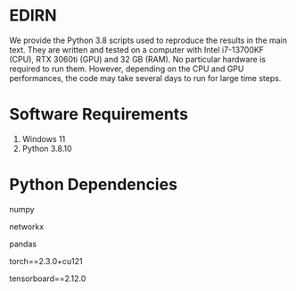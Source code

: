 # EDIRN

We provide the Python 3.8 scripts used to reproduce the results in the main text. 
They are written and tested on a computer with Intel i7-13700KF (CPU), RTX 3060ti (GPU) and 32 GB (RAM). 
No particular hardware is required to run them.
However, depending on the CPU and GPU performances, the code may take several days to run for large time steps. 

# Software Requirements

1. Windows 11
2. Python 3.8.10

# Python Dependencies

numpy 

networkx

pandas

torch==2.3.0+cu121

tensorboard==2.12.0


